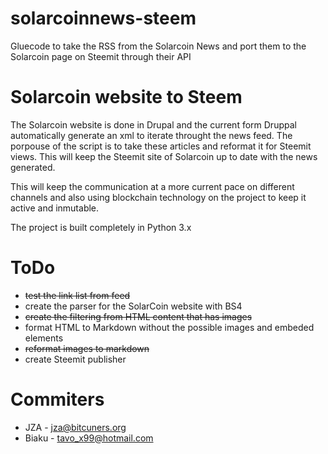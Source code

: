 # solarcoinnews-steem
Gluecode to take the RSS from the Solarcoin News and port them to the Solarcoin page on Steemit through their API 

# Solarcoin website to Steem
The Solarcoin website is done in Drupal and the current form Druppal automatically generate an xml to iterate throught the news feed. The porpouse of the script is to take these articles and reformat it for Steemit views. This will keep the Steemit site of Solarcoin up to date with the news generated. 

This will keep the communication at a more current pace on different channels and also using blockchain technology on the project to keep it active and inmutable.

The project is built completely in Python 3.x

# ToDo
- ~~test the link list from feed~~
- create the parser for the SolarCoin website with BS4
- ~~create the filtering from HTML content that has images~~
- format HTML to Markdown without the possible images and embeded elements
- ~~reformat images to markdown~~
- create Steemit publisher

# Commiters

* JZA - jza@bitcuners.org
* Biaku - tavo_x99@hotmail.com
